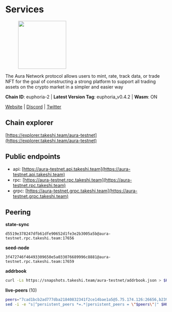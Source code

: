 # Services

<figure><img src="https://github.com/takeshi-val/Logo/raw/main/aura.png" width="150" alt=""><figcaption></figcaption></figure>

The Aura Network protocol allows users to mint, rate, track data,  or trade NFT for the goal of constructing a strong platform to  support all trading assets on the crypto market in a simpler and easier way

**Chain ID**: euphoria-2 | **Latest Version Tag**: euphoria_v0.4.2 | **Wasm**: ON

[Website](https://aura.network) | [Discord](https://discord.gg/hpvF5QcWRf) | [Twitter](https://twitter.com/AuraNetworkHQ)




## Chain explorer
[https://explorer.takeshi.team/aura-testnet](https://explorer.takeshi.team/aura-testnet)

## Public endpoints

* api: [https://aura-testnet.api.takeshi.team](https://aura-testnet.api.takeshi.team)
* rpc: [https://aura-testnet.rpc.takeshi.team](https://aura-testnet.rpc.takeshi.team)
* grpc: [https://aura-testnet.grpc.takeshi.team](https://aura-testnet.grpc.takeshi.team)

## Peering

**state-sync**

```text
d5519e378247dfb61dfe90652d1fe3e2b3005a5b@aura-testnet.rpc.takeshi.team:17656
```

**seed-node**

```text
3f472746f46493309650e5a033076689996c8881@aura-testnet.rpc.takeshi.team:17659
```

**addrbook**
```bash
curl -Ls https://snapshots.takeshi.team/aura-testnet/addrbook.json > $HOME/.aura/config/addrbook.json
```

**live-peers** (10)
```bash
peers="7cad1bcb2ad777dba21840832341f2ce14bae1a5@5.75.174.126:26656,b2394ad608075aa405cdf4ab55e36376d93f7b1d@65.108.206.118:56656,003686d978739de9988cbfcc6e120c2db41f87b5@65.109.30.12:46656,d5519e378247dfb61dfe90652d1fe3e2b3005a5b@65.109.68.190:17656,fdcc8f1ca406213d79947c5f38920a085ed90c0f@144.202.72.17:26676,3d6b07bdb11754c8c8512525dac109d8bdee3857@65.21.53.39:7656,7812205773ac30f3d47200ac2391c79896c60135@54.254.220.113:26656,b91ee5c72905bc49beed2720bb882c923c68fbc9@65.108.142.47:21656,0770c2687cc34d59ca62270960d3ffcad6e42cf8@65.108.233.44:21656,5b2758dfcbcbc19b9a0ee04c09008b67c98cd7d9@162.244.35.40:24656"
sed -i -e "s|^persistent_peers *=.*|persistent_peers = \"$peers\"|" $HOME/.aura/config/config.toml
```
